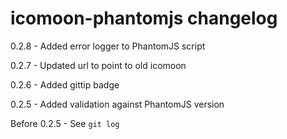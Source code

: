 # icomoon-phantomjs changelog
0.2.8 - Added error logger to PhantomJS script

0.2.7 - Updated url to point to old icomoon

0.2.6 - Added gittip badge

0.2.5 - Added validation against PhantomJS version

Before 0.2.5 - See `git log`

